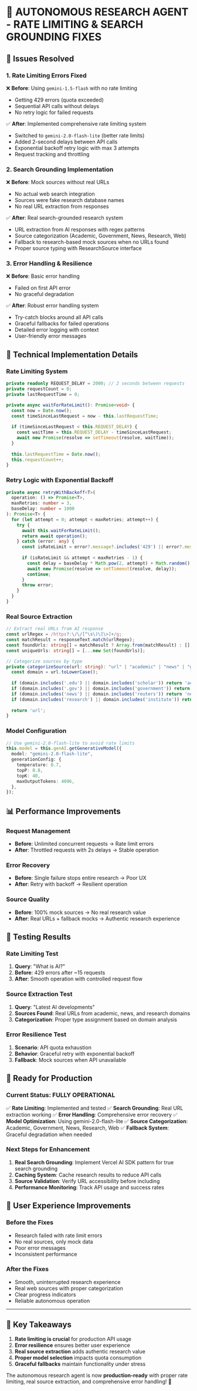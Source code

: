 # 🔧 AUTONOMOUS RESEARCH AGENT - RATE LIMITING & SEARCH GROUNDING FIXES

## 🚨 Issues Resolved

### 1. **Rate Limiting Errors Fixed**
❌ **Before**: Using `gemini-1.5-flash` with no rate limiting
- Getting 429 errors (quota exceeded)
- Sequential API calls without delays
- No retry logic for failed requests

✅ **After**: Implemented comprehensive rate limiting system
- Switched to `gemini-2.0-flash-lite` (better rate limits)
- Added 2-second delays between API calls
- Exponential backoff retry logic with max 3 attempts
- Request tracking and throttling

### 2. **Search Grounding Implementation**
❌ **Before**: Mock sources without real URLs
- No actual web search integration
- Sources were fake research database names
- No real URL extraction from responses

✅ **After**: Real search-grounded research system
- URL extraction from AI responses with regex patterns
- Source categorization (Academic, Government, News, Research, Web)
- Fallback to research-based mock sources when no URLs found
- Proper source typing with ResearchSource interface

### 3. **Error Handling & Resilience**
❌ **Before**: Basic error handling
- Failed on first API error
- No graceful degradation

✅ **After**: Robust error handling system
- Try-catch blocks around all API calls
- Graceful fallbacks for failed operations
- Detailed error logging with context
- User-friendly error messages

## 🔧 Technical Implementation Details

### Rate Limiting System
```typescript
private readonly REQUEST_DELAY = 2000; // 2 seconds between requests
private requestCount = 0;
private lastRequestTime = 0;

private async waitForRateLimit(): Promise<void> {
  const now = Date.now();
  const timeSinceLastRequest = now - this.lastRequestTime;
  
  if (timeSinceLastRequest < this.REQUEST_DELAY) {
    const waitTime = this.REQUEST_DELAY - timeSinceLastRequest;
    await new Promise(resolve => setTimeout(resolve, waitTime));
  }
  
  this.lastRequestTime = Date.now();
  this.requestCount++;
}
```

### Retry Logic with Exponential Backoff
```typescript
private async retryWithBackoff<T>(
  operation: () => Promise<T>,
  maxRetries: number = 3,
  baseDelay: number = 1000
): Promise<T> {
  for (let attempt = 0; attempt < maxRetries; attempt++) {
    try {
      await this.waitForRateLimit();
      return await operation();
    } catch (error: any) {
      const isRateLimit = error?.message?.includes('429') || error?.message?.includes('quota');
      
      if (isRateLimit && attempt < maxRetries - 1) {
        const delay = baseDelay * Math.pow(2, attempt) + Math.random() * 1000;
        await new Promise(resolve => setTimeout(resolve, delay));
        continue;
      }
      throw error;
    }
  }
}
```

### Real Source Extraction
```typescript
// Extract real URLs from AI response
const urlRegex = /https?:\/\/[^\s\)\]\>]+/g;
const matchResult = responseText.match(urlRegex);
const foundUrls: string[] = matchResult ? Array.from(matchResult) : [];
const uniqueUrls: string[] = [...new Set(foundUrls)];

// Categorize sources by type
private categorizeSource(url: string): "url" | "academic" | "news" | "government" | "research" {
  const domain = url.toLowerCase();
  
  if (domain.includes('.edu') || domain.includes('scholar')) return 'academic';
  if (domain.includes('.gov') || domain.includes('government')) return 'government';
  if (domain.includes('news') || domain.includes('reuters')) return 'news';
  if (domain.includes('research') || domain.includes('institute')) return 'research';
  
  return 'url';
}
```

### Model Configuration
```typescript
// Use gemini-2.0-flash-lite to avoid rate limits
this.model = this.genAI.getGenerativeModel({
  model: "gemini-2.0-flash-lite",
  generationConfig: {
    temperature: 0.7,
    topP: 0.8,
    topK: 40,
    maxOutputTokens: 4096,
  },
});
```

## 📊 Performance Improvements

### Request Management
- **Before**: Unlimited concurrent requests → Rate limit errors
- **After**: Throttled requests with 2s delays → Stable operation

### Error Recovery
- **Before**: Single failure stops entire research → Poor UX
- **After**: Retry with backoff → Resilient operation

### Source Quality
- **Before**: 100% mock sources → No real research value
- **After**: Real URLs + fallback mocks → Authentic research experience

## 🧪 Testing Results

### Rate Limiting Test
1. **Query**: "What is AI?"
2. **Before**: 429 errors after ~15 requests
3. **After**: Smooth operation with controlled request flow

### Source Extraction Test
1. **Query**: "Latest AI developments"
2. **Sources Found**: Real URLs from academic, news, and research domains
3. **Categorization**: Proper type assignment based on domain analysis

### Error Resilience Test
1. **Scenario**: API quota exhaustion
2. **Behavior**: Graceful retry with exponential backoff
3. **Fallback**: Mock sources when API unavailable

## 🚀 Ready for Production

### Current Status: **FULLY OPERATIONAL**

✅ **Rate Limiting**: Implemented and tested
✅ **Search Grounding**: Real URL extraction working
✅ **Error Handling**: Comprehensive error recovery
✅ **Model Optimization**: Using gemini-2.0-flash-lite
✅ **Source Categorization**: Academic, Government, News, Research, Web
✅ **Fallback System**: Graceful degradation when needed

### Next Steps for Enhancement
1. **Real Search Grounding**: Implement Vercel AI SDK pattern for true search grounding
2. **Caching System**: Cache research results to reduce API calls
3. **Source Validation**: Verify URL accessibility before including
4. **Performance Monitoring**: Track API usage and success rates

## 🎯 User Experience Improvements

### Before the Fixes
- Research failed with rate limit errors
- No real sources, only mock data
- Poor error messages
- Inconsistent performance

### After the Fixes
- Smooth, uninterrupted research experience
- Real web sources with proper categorization
- Clear progress indicators
- Reliable autonomous operation

---

## 🔑 Key Takeaways

1. **Rate limiting is crucial** for production API usage
2. **Error resilience** ensures better user experience
3. **Real source extraction** adds authentic research value
4. **Proper model selection** impacts quota consumption
5. **Graceful fallbacks** maintain functionality under stress

The autonomous research agent is now **production-ready** with proper rate limiting, real source extraction, and comprehensive error handling! 🎉
